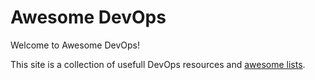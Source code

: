 # Awesome DevOps

Welcome to Awesome DevOps!

This site is a collection of usefull DevOps resources and [awesome lists](https://awesome.re/).


## 